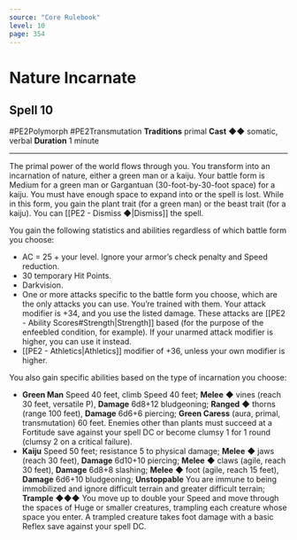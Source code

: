 ```yaml
---
source: "Core Rulebook"
level: 10
page: 354
---
```


# Nature Incarnate
## Spell 10
#PE2Polymorph #PE2Transmutation 
**Traditions** primal
**Cast** ◆◆ somatic, verbal
**Duration** 1 minute

-----
The primal power of the world flows through you. You transform into an incarnation of nature, either a green man or a kaiju. Your battle form is Medium for a green man or Gargantuan (30-foot-by-30-foot space) for a kaiju. You must have enough space to expand into or the spell is lost. While in this form, you gain the plant trait (for a green man) or the beast trait (for a kaiju). You can [[PE2 - Dismiss ◆|Dismiss]] the spell.

You gain the following statistics and abilities regardless of which battle form you choose:
- AC = 25 + your level. Ignore your armor’s check penalty and Speed reduction.
- 30 temporary Hit Points.
- Darkvision.
- One or more attacks specific to the battle form you choose, which are the only attacks you can use. You’re trained with them. Your attack modifier is +34, and you use the listed damage. These attacks are [[PE2 - Ability Scores#Strength|Strength]] based (for the purpose of the enfeebled condition, for example). If your unarmed attack modifier is higher, you can use it instead.
- [[PE2 - Athletics|Athletics]] modifier of +36, unless your own modifier is higher. 

You also gain specific abilities based on the type of incarnation you choose:    
- **Green Man** Speed 40 feet, climb Speed 40 feet; **Melee** ◆ vines (reach 30 feet, versatile P), **Damage** 6d8+12 bludgeoning; **Ranged** ◆ thorns (range 100 feet), **Damage** 6d6+6 piercing; **Green Caress** (aura, primal, transmutation) 60 feet. Enemies other than plants must succeed at a Fortitude save against your spell DC or become clumsy 1 for 1 round (clumsy 2 on a critical failure).
- **Kaiju** Speed 50 feet; resistance 5 to physical damage; **Melee** ◆ jaws (reach 30 feet), **Damage** 6d10+10 piercing; **Melee** ◆ claws (agile, reach 30 feet), **Damage** 6d8+8 slashing; **Melee** ◆ foot (agile, reach 15 feet), **Damage** 6d6+10 bludgeoning; **Unstoppable** You are immune to being immobilized and ignore difficult terrain and greater difficult terrain; **Trample** ◆◆◆ You move up to double your Speed and move through the spaces of Huge or smaller creatures, trampling each creature whose space you enter. A trampled creature takes foot damage with a basic Reflex save against your spell DC.